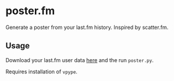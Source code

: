 # poster.fm
Generate a poster from your last.fm history. Inspired by scatter.fm.


## Usage
Download your last.fm user data [here](https://mainstream.ghan.nl/export.html) and the run `poster.py`.

Requires installation of `vpype`.